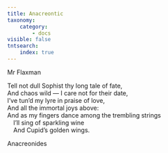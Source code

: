 ```yaml
---
title: Anacreontic
taxonomy:
    category:
        - docs
visible: false
tntsearch:
    index: true
---
```


<div class="author">Mr Flaxman</div>

Tell not dull Sophist thy long tale of fate,  
And chaos wild — I care not for their date,  
I’ve tun’d my lyre in praise of love,  
And all the immortal joys above:  
And as my fingers dance among the trembling strings  
&emsp;I’ll sing of sparkling wine  
&emsp;And Cupid’s golden wings.  
	
Anacreonides